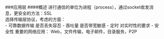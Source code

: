 ###应用层
####概述
进行通信的单位为进程（process），通过socket收发消息，更安全的方法：SSL  
选择传输层协议，考虑的方面：  
    - 可靠数据传输    是否丢失容忍
    - 吞吐量   是否带宽敏感
    - 定时    对实时性的要求
    - 安全性
重要的网络应用：    Web，文件传输，电子邮件，目录服务，P2P  
